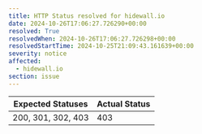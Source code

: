 ```yaml
---
title: HTTP Status resolved for hidewall.io
date: 2024-10-26T17:06:27.726290+00:00
resolved: True
resolvedWhen: 2024-10-26T17:06:27.726298+00:00
resolvedStartTime: 2024-10-25T21:09:43.161639+00:00
severity: notice
affected:
  - hidewall.io
section: issue
---
```


| Expected Statuses | Actual Status  |
|-------------------|----------------|
| 200, 301, 302, 403 | 403 |
